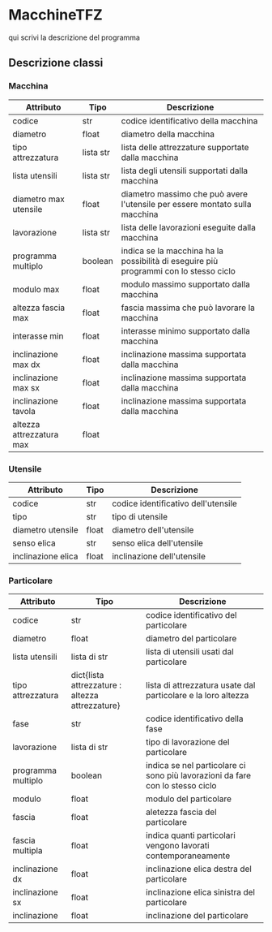 # MacchineTFZ

qui scrivi la descrizione del programma

## Descrizione classi

### Macchina
**Attributo** | **Tipo** | **Descrizione**
--- | --- | ---
codice | str | codice identificativo della macchina
diametro | float | diametro della macchina
tipo attrezzatura | lista str | lista delle attrezzature supportate dalla macchina
lista utensili | lista str | lista degli utensili supportati dalla macchina
diametro max utensile | float | diametro massimo che può avere l'utensile per essere montato sulla macchina
lavorazione | lista str | lista delle lavorazioni eseguite dalla macchina
programma multiplo | boolean | indica se la macchina ha la possibilità di eseguire più programmi con lo stesso ciclo
modulo max | float | modulo massimo supportato dalla macchina
altezza fascia max | float | fascia massima che può lavorare la macchina
interasse min | float | interasse minimo supportato dalla macchina
inclinazione max dx | float | inclinazione massima supportata dalla macchina
inclinazione max sx | float | inclinazione massima supportata dalla macchina
inclinazione tavola | float | inclinazione massima supportata dalla macchina
altezza attrezzatura max | float |

### Utensile
**Attributo** | **Tipo** | **Descrizione**
--- | --- | ---
codice | str | codice identificativo dell'utensile
tipo | str | tipo di utensile
diametro utensile | float | diametro dell'utensile
senso elica | str | senso elica dell'utensile
inclinazione elica | float | inclinazione dell'utensile

### Particolare
**Attributo** | **Tipo** | **Descrizione**
--- | --- | ---
codice | str | codice identificativo del particolare
diametro |float | diametro del particolare
lista utensili | lista di str | lista di utensili usati dal particolare
tipo attrezzatura | dict{lista attrezzature : altezza attrezzature} | lista di attrezzatura usate dal particolare e la loro altezza
fase | str | codice identificativo della fase
lavorazione | lista di str | tipo di lavorazione del particolare
programma multiplo | boolean | indica se nel particolare ci sono più lavorazioni da fare con lo stesso ciclo
modulo | float | modulo del particolare
fascia | float | aletezza fascia del particolare
fascia multipla | float | indica quanti particolari vengono lavorati contemporaneamente
inclinazione dx | float | inclinazione elica destra del particolare
inclinazione sx | float | inclinazione elica sinistra del particolare
inclinazione | float | inclinazione del particolare
